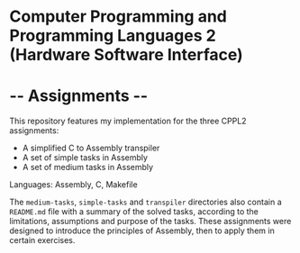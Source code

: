 # Computer Programming and Programming Languages 2 (Hardware Software Interface) 
# -- Assignments --

This repository features my implementation for the three CPPL2 assignments:

- A simplified C to Assembly transpiler
- A set of simple tasks in Assembly
- A set of medium tasks in Assembly

Languages: Assembly, C, Makefile

The `medium-tasks`, `simple-tasks` and `transpiler` directories also contain a `README.md` file with a summary of the 
solved tasks, according to the limitations, assumptions and purpose of the tasks. These assignments were 
designed to introduce the principles of Assembly, then to apply them in certain exercises.
